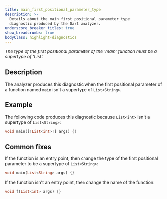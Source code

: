 ```yaml
---
title: main_first_positional_parameter_type
description: >-
  Details about the main_first_positional_parameter_type
  diagnostic produced by the Dart analyzer.
underscore_breaker_titles: true
show_breadcrumbs: true
bodyClass: highlight-diagnostics
---
```


_The type of the first positional parameter of the 'main' function must be a
supertype of 'List<String>'._

## Description

The analyzer produces this diagnostic when the first positional parameter
of a function named `main` isn't a supertype of `List<String>`.

## Example

The following code produces this diagnostic because `List<int>` isn't a
supertype of `List<String>`:

```dart
void main([!List<int>!] args) {}
```

## Common fixes

If the function is an entry point, then change the type of the first
positional parameter to be a supertype of `List<String>`:

```dart
void main(List<String> args) {}
```

If the function isn't an entry point, then change the name of the function:

```dart
void f(List<int> args) {}
```
